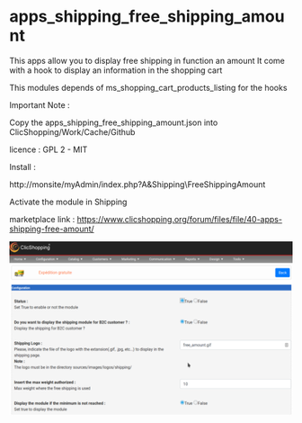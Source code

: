 # apps_shipping_free_shipping_amount

This apps allow you to display free shipping in function an amount
It come with a hook to display an information in the shopping cart

This modules depends of ms_shopping_cart_products_listing for the hooks

Important Note :

Copy the apps_shipping_free_shipping_amount.json into ClicShopping/Work/Cache/Github

licence  : GPL 2 - MIT

Install :

http://monsite/myAdmin/index.php?A&Shipping\FreeShippingAmount

Activate the module in Shipping

marketplace link : https://www.clicshopping.org/forum/files/file/40-apps-shipping-free-amount/

![free](https://github.com/ClicShoppingOfficialModulesV3/apps_shipping_free_shipping_amount/blob/master/ModuleInfosJson/free_shipping.png)


